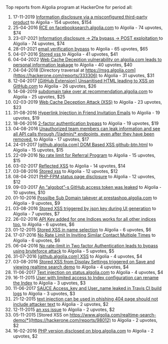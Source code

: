 Top reports from Algolia program at HackerOne for period all:

1. 17-11-2019 [Information disclosure via a misconfigured third-party product](https://hackerone.com/reports/739251) to Algolia - 154 upvotes, $154
2. 25-04-2016 [RCE on facebooksearch.algolia.com](https://hackerone.com/reports/134321) to Algolia - 74 upvotes, $74
3. 23-07-2021 [Information disclosure -\> 2fa bypass -\> POST exploitation ](https://hackerone.com/reports/1276373) to Algolia - 74 upvotes, $74
4. 28-01-2021 [email verification bypass](https://hackerone.com/reports/1089205) to Algolia - 65 upvotes, $65
5. 04-07-2016 [Stored xss ](https://hackerone.com/reports/149154) to Algolia - 41 upvotes, $41
6. 04-04-2022 [Web Cache Deception vulnerability on algolia.com leads to personal information leakage](https://hackerone.com/reports/1530066) to Algolia - 40 upvotes, $40
7. 04-04-2018 [Directory traversal at https://msg.algolia.com](https://hackerone.com/reports/333306) to Algolia - 31 upvotes, $31
8. 12-04-2017 [[GitHub Extension] Unsanitised HTML leading to XSS on GitHub.com](https://hackerone.com/reports/220494) to Algolia - 26 upvotes, $26
9. 14-08-2019 [subdomain take over at recommendation.algolia.com](https://hackerone.com/reports/673273) to Algolia - 25 upvotes, $25
10. 02-03-2019 [Web Cache Deception Attack (XSS)](https://hackerone.com/reports/504261) to Algolia - 23 upvotes, $23
11. 31-08-2016 [Hyperlink Injection in Friend Invitation Emails](https://hackerone.com/reports/164833) to Algolia - 19 upvotes, $19
12. 18-06-2016 [2-factor authentication bypass](https://hackerone.com/reports/145629) to Algolia - 19 upvotes, $19
13. 04-08-2016 [Unauthorized team members can leak information and see all API calls through /1/admin/* endpoints, even after they have been removed.](https://hackerone.com/reports/156520) to Algolia - 17 upvotes, $17
14. 24-01-2017 [[github.algolia.com] DOM Based XSS github-btn.html](https://hackerone.com/reports/200826) to Algolia - 15 upvotes, $15
15. 22-09-2016 [No rate limit for Referral Program](https://hackerone.com/reports/171205) to Algolia - 15 upvotes, $15
16. 03-02-2017 [Reflected XSS](https://hackerone.com/reports/203241) to Algolia - 14 upvotes, $14
17. 03-08-2016 [Stored xss](https://hackerone.com/reports/156373) to Algolia - 12 upvotes, $12
18. 08-04-2021 [PHP-FPM status page disclosure](https://hackerone.com/reports/1157893) to Algolia - 12 upvotes, $12
19. 09-03-2017 [An “algobot”-s GitHub access token was leaked](https://hackerone.com/reports/212067) to Algolia - 10 upvotes, $10
20. 01-10-2016 [Possilbe Sub Domain takever at prestashop.algolia.com](https://hackerone.com/reports/173417) to Algolia - 9 upvotes, $9
21. 03-08-2016 [Stored XSS triggered by json key during UI generation](https://hackerone.com/reports/156347) to Algolia - 7 upvotes, $7
22. 26-02-2016 [API Key added for one Indices works for all other indices too.](https://hackerone.com/reports/118925) to Algolia - 6 upvotes, $6
23. 01-12-2015 [Stored XSS in name selection](https://hackerone.com/reports/102755) to Algolia - 6 upvotes, $6
24. 17-07-2016 [No Rate Limit In Inviting Similar Contact Multiple Times](https://hackerone.com/reports/151868) to Algolia - 6 upvotes, $6
25. 06-04-2016 [No rate-limit in Two factor Authentication leads to bypass using bruteforce attack](https://hackerone.com/reports/128777) to Algolia - 5 upvotes, $5
26. 31-07-2016 [[github.algolia.com] XSS](https://hackerone.com/reports/155576) to Algolia - 4 upvotes, $4
27. 03-08-2016 [Stored XSS from Display Settings triggered on Save and viewing realtime search demo](https://hackerone.com/reports/156387) to Algolia - 4 upvotes, $4
28. 11-06-2017 [Text injection on status.algolia.com](https://hackerone.com/reports/238915) to Algolia - 4 upvotes, $4
29. 16-11-2015 [User with limited access to Index configuration can rename the Index](https://hackerone.com/reports/99969) to Algolia - 3 upvotes, $3
30. 11-06-2017 [SAUCE Access_key and User_name leaked in Travis CI build logs](https://hackerone.com/reports/238890) to Algolia - 3 upvotes, $3
31. 21-12-2015 [text injection can be used in phishing 404 page should not include attacker text](https://hackerone.com/reports/106348) to Algolia - 2 upvotes, $2
32. 12-11-2015 [an xss issue](https://hackerone.com/reports/99368) to Algolia - 2 upvotes, $2
33. 05-11-2015 [Stored XSS on https://www.algolia.com/realtime-search-demo/*](https://hackerone.com/reports/98012) to Algolia - 2 upvotes, $2
34. 16-02-2016 [PHP version disclosed on blog.algolia.com](https://hackerone.com/reports/116692) to Algolia - 2 upvotes, $2
